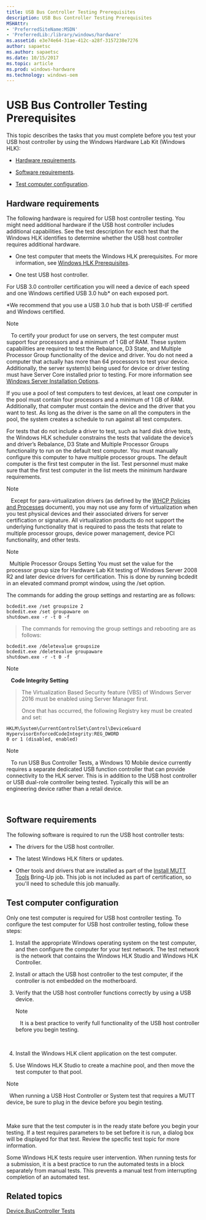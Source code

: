 ```yaml
---
title: USB Bus Controller Testing Prerequisites
description: USB Bus Controller Testing Prerequisites
MSHAttr:
- 'PreferredSiteName:MSDN'
- 'PreferredLib:/library/windows/hardware'
ms.assetid: e3e74e64-31ae-412c-a28f-3157238e7276
author: sapaetsc
ms.author: sapaetsc
ms.date: 10/15/2017
ms.topic: article
ms.prod: windows-hardware
ms.technology: windows-oem
---
```


# USB Bus Controller Testing Prerequisites


This topic describes the tasks that you must complete before you test your USB host controller by using the Windows Hardware Lab Kit (Windows HLK):

-   [Hardware requirements](#bkmk-hardwarerequirements).

-   [Software requirements](#bkmk-softwarerequirements).

-   [Test computer configuration](#bkmk-testcomputerconfiguration).

## <span id="BKMK_HardwareRequirements"></span><span id="bkmk-hardwarerequirements"></span><span id="BKMK_HARDWAREREQUIREMENTS"></span>Hardware requirements


The following hardware is required for USB host controller testing. You might need additional hardware if the USB host controller includes additional capabilities. See the test description for each test that the Windows HLK identifies to determine whether the USB host controller requires additional hardware.

-   One test computer that meets the Windows HLK prerequisites. For more information, see [Windows HLK Prerequisites](..\getstarted\windows-hlk-prerequisites.md).

-   One test USB host controller.

For USB 3.0 controller certification you will need a device of each speed and one Windows certified USB 3.0 hub\* on each exposed port.

\*We recommend that you use a USB 3.0 hub that is both USB-IF certified and Windows certified.

>[!NOTE]
>  
To certify your product for use on servers, the test computer must support four processors and a minimum of 1 GB of RAM. These system capabilities are required to test the Rebalance, D3 State, and Multiple Processor Group functionality of the device and driver. You do not need a computer that actually has more than 64 processors to test your device. Additionally, the server system(s) being used for device or driver testing must have Server Core installed prior to testing. For more information see [Windows Server Installation Options](http://go.microsoft.com/fwlink/p/?LinkID=251454).

If you use a pool of test computers to test devices, at least one computer in the pool must contain four processors and a minimum of 1 GB of RAM. Additionally, that computer must contain the device and the driver that you want to test. As long as the driver is the same on all the computers in the pool, the system creates a schedule to run against all test computers.

For tests that do not include a driver to test, such as hard disk drive tests, the Windows HLK scheduler constrains the tests that validate the device’s and driver’s Rebalance, D3 State and Multiple Processor Groups functionality to run on the default test computer. You must manually configure this computer to have multiple processor groups. The default computer is the first test computer in the list. Test personnel must make sure that the first test computer in the list meets the minimum hardware requirements.

>[!NOTE]
>  
Except for para-virtualization drivers (as defined by the [WHCP Policies and Processes](http://go.microsoft.com/fwlink/p/?LinkID=615222) document), you may not use any form of virtualization when you test physical devices and their associated drivers for server certification or signature. All virtualization products do not support the underlying functionality that is required to pass the tests that relate to multiple processor groups, device power management, device PCI functionality, and other tests.

>[!NOTE]
>  Multiple Processor Groups Setting
>You must set the value for the processor group size for Hardware Lab Kit testing of Windows Server 2008 R2 and later device drivers for certification. This is done by running bcdedit in an elevated command prompt window, using the /set option.
>
>The commands for adding the group settings and restarting are as follows:
>
``` syntax
bcdedit.exe /set groupsize 2
bcdedit.exe /set groupaware on
shutdown.exe -r -t 0 -f
```
>
>
>The commands for removing the group settings and rebooting are as follows:
>
``` syntax
bcdedit.exe /deletevalue groupsize
bcdedit.exe /deletevalue groupaware
shutdown.exe -r -t 0 -f
```
>

>[!NOTE]
>  
**Code Integrity Setting**

>The Virtualization Based Security feature (VBS) of Windows Server 2016 must be enabled using Server Manager first.
>
>Once that has occurred, the following Registry key must be created and set:
>
``` syntax
HKLM\System\CurrentControlSet\Control\DeviceGuard
HypervisorEnforcedCodeIntegrity:REG_DWORD
0 or 1 (disabled, enabled)
```

>[!NOTE]
>  
To run USB Bus Controller Tests, a Windows 10 Mobile device currently requires a separate dedicated USB function controller that can provide connectivity to the HLK server. This is in addition to the USB host controller or USB dual-role controller being tested. Typically this will be an engineering device rather than a retail device.

 

## <span id="BKMK_SoftwareRequirements"></span><span id="bkmk-softwarerequirements"></span><span id="BKMK_SOFTWAREREQUIREMENTS"></span>Software requirements


The following software is required to run the USB host controller tests:

-   The drivers for the USB host controller.

-   The latest Windows HLK filters or updates.

-   Other tools and drivers that are installed as part of the [Install MUTT Tools](8d46285a-8018-4547-9182-86d825375f6a.md) Bring-Up job. This job is not included as part of certification, so you'll need to schedule this job manually.

## <span id="BKMK_TestComputerConfiguration"></span><span id="bkmk-testcomputerconfiguration"></span><span id="BKMK_TESTCOMPUTERCONFIGURATION"></span>Test computer configuration


Only one test computer is required for USB host controller testing. To configure the test computer for USB host controller testing, follow these steps:

1.  Install the appropriate Windows operating system on the test computer, and then configure the computer for your test network. The test network is the network that contains the Windows HLK Studio and Windows HLK Controller.

2.  Install or attach the USB host controller to the test computer, if the controller is not embedded on the motherboard.

3.  Verify that the USB host controller functions correctly by using a USB device.

    >[!NOTE]
    >  
    It is a best practice to verify full functionality of the USB host controller before you begin testing.

     

4.  Install the Windows HLK client application on the test computer.

5.  Use Windows HLK Studio to create a machine pool, and then move the test computer to that pool.

>[!NOTE]
>  When running a USB Host Controller or System test that requires a MUTT device, be sure to plug in the device before you begin testing.

 

Make sure that the test computer is in the ready state before you begin your testing. If a test requires parameters to be set before it is run, a dialog box will be displayed for that test. Review the specific test topic for more information.

Some Windows HLK tests require user intervention. When running tests for a submission, it is a best practice to run the automated tests in a block separately from manual tests. This prevents a manual test from interrupting completion of an automated test.

## <span id="related_topics"></span>Related topics


[Device.BusController Tests](device-buscontroller-tests.md)

 

 







